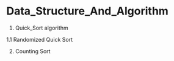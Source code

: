 # Data_Structure_And_Algorithm
1. Quick_Sort algorithm 

1.1 Randomized Quick Sort

2. Counting Sort
